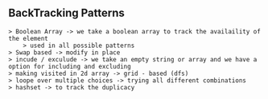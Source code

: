 ## BackTracking Patterns 

    > Boolean Array -> we take a boolean array to track the availaility of the element 
        > used in all possible patterns
    > Swap based -> modify in place
    > incude / exculude -> we take an empty string or array and we have a option for including and excluding 
    > making visited in 2d array -> grid - based (dfs)
    > loope over multiple choices -> trying all different combinations 
    > hashset -> to track the duplicacy
    